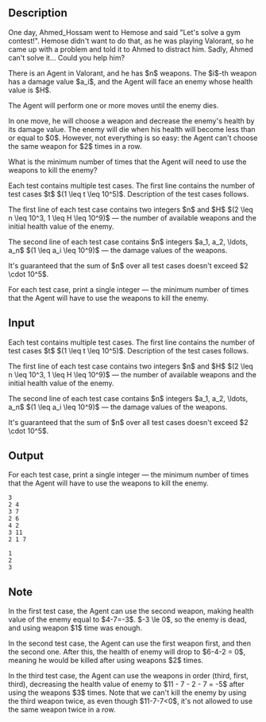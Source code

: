 ## Description

<div><p><span class="tex-font-style-it">One day, Ahmed_Hossam went to Hemose and said "Let's solve a gym contest!". Hemose didn't want to do that, as he was playing Valorant, so he came up with a problem and told it to Ahmed to distract him. Sadly, Ahmed can't solve it... Could you help him?</span></p><p>There is an Agent in Valorant, and he has $n$ weapons. The $i$-th weapon has a damage value $a_i$, and the Agent will face an enemy whose health value is $H$.</p><p>The Agent will perform one or more moves until the enemy dies.</p><p>In one move, he will choose a weapon and decrease the enemy's health by its damage value. The enemy will die when his health will become less than or equal to $0$. However, not everything is so easy: <span class="tex-font-style-bf">the Agent can't choose the same weapon for $2$ times in a row</span>.</p><p>What is the minimum number of times that the Agent will need to use the weapons to kill the enemy?</p></div><div class="input-specification"><p>Each test contains multiple test cases. The first line contains the number of test cases $t$ $(1 \leq t \leq 10^5)$. Description of the test cases follows.</p><p>The first line of each test case contains two integers $n$ and $H$ $(2 \leq n \leq 10^3, 1 \leq H \leq 10^9)$ — the number of available weapons and the initial health value of the enemy.</p><p>The second line of each test case contains $n$ integers $a_1, a_2, \ldots, a_n$ $(1 \leq a_i \leq 10^9)$ — the damage values of the weapons.</p><p>It's guaranteed that the sum of $n$ over all test cases doesn't exceed $2 \cdot 10^5$.</p></div><div class="output-specification"><p>For each test case, print a single integer — the minimum number of times that the Agent will have to use the weapons to kill the enemy.</p></div>

## Input

<p>Each test contains multiple test cases. The first line contains the number of test cases $t$ $(1 \leq t \leq 10^5)$. Description of the test cases follows.</p><p>The first line of each test case contains two integers $n$ and $H$ $(2 \leq n \leq 10^3, 1 \leq H \leq 10^9)$ — the number of available weapons and the initial health value of the enemy.</p><p>The second line of each test case contains $n$ integers $a_1, a_2, \ldots, a_n$ $(1 \leq a_i \leq 10^9)$ — the damage values of the weapons.</p><p>It's guaranteed that the sum of $n$ over all test cases doesn't exceed $2 \cdot 10^5$.</p>

## Output

<p>For each test case, print a single integer — the minimum number of times that the Agent will have to use the weapons to kill the enemy.</p>





```input1
3
2 4
3 7
2 6
4 2
3 11
2 1 7
```




```output1
1
2
3
```



## Note

<p>In the first test case, the Agent can use the second weapon, making health value of the enemy equal to $4-7=-3$. $-3 \le 0$, so the enemy is dead, and using weapon $1$ time was enough.</p><p>In the second test case, the Agent can use the first weapon first, and then the second one. After this, the health of enemy will drop to $6-4-2 = 0$, meaning he would be killed after using weapons $2$ times.</p><p>In the third test case, the Agent can use the weapons in order (third, first, third), decreasing the health value of enemy to $11 - 7 - 2 - 7 = -5$ after using the weapons $3$ times. Note that we can't kill the enemy by using the third weapon twice, as even though $11-7-7&lt;0$, it's not allowed to use the same weapon twice in a row.</p>
